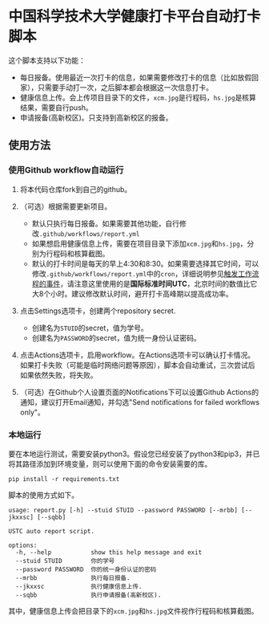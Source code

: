# 中国科学技术大学健康打卡平台自动打卡脚本

这个脚本支持以下功能：
- 每日报备。使用最近一次打卡的信息，如果需要修改打卡的信息（比如放假回家），只需要手动打一次，之后脚本都会根据这一次信息打卡。
- 健康信息上传。会上传项目目录下的文件，`xcm.jpg`是行程码，`hs.jpg`是核算结果，需要自行push。
- 申请报备(高新校区)。只支持到高新校区的报备。

## 使用方法

### 使用Github workflow自动运行

1. 将本代码仓库fork到自己的github。

2. （可选）根据需要更新项目。
    - 默认只执行每日报备。如果需要其他功能，自行修改`.github/workflows/report.yml`
    - 如果想启用健康信息上传，需要在项目目录下添加`xcm.jpg`和`hs.jpg`，分别为行程码和核算截图。
    - 默认的打卡时间是每天的早上4:30和8:30。如果需要选择其它时间，可以修改`.github/workflows/report.yml`中的`cron`，详细说明参见[触发工作流程的事件](https://docs.github.com/cn/actions/reference/events-that-trigger-workflows#scheduled-events)，请注意这里使用的是**国际标准时间UTC**，北京时间的数值比它大8个小时。建议修改默认时间，避开打卡高峰期以提高成功率。

3. 点击Settings选项卡，创建两个repository secret.
    - 创建名为`STUID`的secret，值为学号。
    - 创建名为`PASSWORD`的secret，值为统一身份认证密码。

4. 点击Actions选项卡，启用workflow。在Actions选项卡可以确认打卡情况。如果打卡失败（可能是临时网络问题等原因），脚本会自动重试，三次尝试后如果依然失败，将失败。

5. （可选）在Github个人设置页面的Notifications下可以设置Github Actions的通知，建议打开Email通知，并勾选"Send notifications for failed workflows only"。

### 本地运行

要在本地运行测试，需要安装python3。假设您已经安装了python3和pip3，并已将其路径添加到环境变量，则可以使用下面的命令安装需要的库。

```shell
pip install -r requirements.txt
```

脚本的使用方式如下。

```shell
usage: report.py [-h] --stuid STUID --password PASSWORD [--mrbb] [--jkxxsc] [--sqbb]

USTC auto report script.

options:
  -h, --help           show this help message and exit
  --stuid STUID        你的学号
  --password PASSWORD  你的统一身份认证的密码
  --mrbb               执行每日报备.
  --jkxxsc             执行健康信息上传.
  --sqbb               执行申请报备(高新校区).
```

其中，健康信息上传会把目录下的`xcm.jpg`和`hs.jpg`文件视作行程码和核算截图。